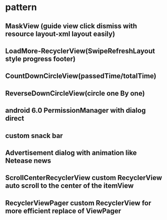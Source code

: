 # pattern


## MaskView (guide view click dismiss with resource layout-xml layout easily)

## LoadMore-RecyclerView(SwipeRefreshLayout style progress footer)

## CountDownCircleView(passedTime/totalTime)

## ReverseDownCircleView(circle one By one)

## android 6.0 PermissionManager with dialog direct

## custom snack bar

## Advertisement dialog with animation like Netease news

## ScrollCenterRecyclerView custom RecyclerView auto scroll to the center of the itemView

## RecyclerViewPager custom RecyclerView for more efficient replace of ViewPager